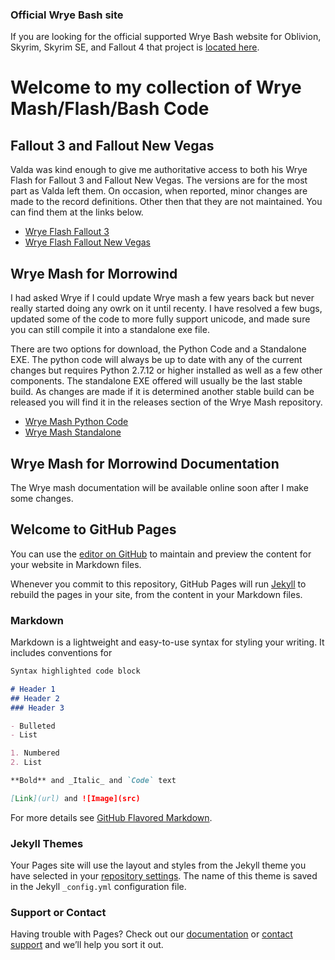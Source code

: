 ### Official Wrye Bash site

If you are looking for the official supported Wrye Bash website for Oblivion, Skyrim, Skyrim SE, and Fallout 4 that project is [located here](https://github.com/wrye-bash/wrye-bash).

# Welcome to my collection of Wrye Mash/Flash/Bash Code

## Fallout 3 and Fallout New Vegas

Valda was kind enough to give me authoritative access to both his Wrye Flash for Fallout 3 and Fallout New Vegas. The versions are for the most part as Valda left them. On occasion, when reported, minor changes are made to the record definitions. Other then that they are not maintained.  You can find them at the links below.

- [Wrye Flash Fallout 3](https://www.nexusmods.com/fallout3/mods/11336/?)
- [Wrye Flash Fallout New Vegas](https://www.nexusmods.com/newvegas/mods/35003/?)

## Wrye Mash for Morrowind

I had asked Wrye if I could update Wrye mash a few years back but never really started doing any owrk on it until recenty. I have resolved a few bugs, updated some of the code to more fully support unicode, and made sure you can still compile it into a standalone exe file.  

There are two options for download, the Python Code and a Standalone EXE.  The python code will always be up to date with any of the current changes but requires Python 2.7.12 or higher installed as well as a few other components. The standalone EXE offered will usually be the last stable build. As changes are made if it is determined another stable build can be released you will find it in the releases section of the Wrye Mash repository.

- [Wrye Mash Python Code](https://github.com/Wrye-Code-Collection/Wrye-Mash/archive/dev-yacoby-wrye.zip)
- [Wrye Mash Standalone](https://github.com/Wrye-Code-Collection/Wrye-Mash/releases)

## Wrye Mash for Morrowind Documentation

The Wrye mash documentation will be available online soon after I make some changes.

## Welcome to GitHub Pages

You can use the [editor on GitHub](https://github.com/Wrye-Code-Collection/wrye-code-collection.github.io/edit/master/index.md) to maintain and preview the content for your website in Markdown files.

Whenever you commit to this repository, GitHub Pages will run [Jekyll](https://jekyllrb.com/) to rebuild the pages in your site, from the content in your Markdown files.

### Markdown

Markdown is a lightweight and easy-to-use syntax for styling your writing. It includes conventions for

```markdown
Syntax highlighted code block

# Header 1
## Header 2
### Header 3

- Bulleted
- List

1. Numbered
2. List

**Bold** and _Italic_ and `Code` text

[Link](url) and ![Image](src)
```

For more details see [GitHub Flavored Markdown](https://guides.github.com/features/mastering-markdown/).

### Jekyll Themes

Your Pages site will use the layout and styles from the Jekyll theme you have selected in your [repository settings](https://github.com/Sharlikran/sharlikran.github.io/settings). The name of this theme is saved in the Jekyll `_config.yml` configuration file.

### Support or Contact

Having trouble with Pages? Check out our [documentation](https://help.github.com/categories/github-pages-basics/) or [contact support](https://github.com/contact) and we’ll help you sort it out.

